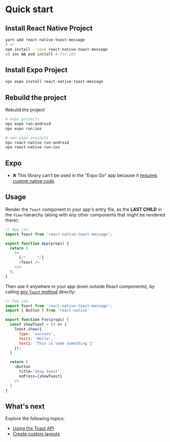 # Quick start

## Install React Native Project

```sh
yarn add react-native-toast-message
# or
npm install --save react-native-toast-message
cd ios && pod install # for iOS
```

## Install Expo Project
```sh
npx expo install react-native-toast-message
```

## Rebuild the project
Rebuild the project
```sh
# expo projects
npx expo run:android
npx expo run:ios

# non-expo projects
npx react-native run-android
npx react-native run-ios
```

## Expo
- ❌ This library can't be used in the "Expo Go" app because it [requires custom native code](https://docs.expo.dev/workflow/customizing/).

## Usage

Render the `Toast` component in your app's entry file, as the **LAST CHILD** in the `View` hierarchy (along with any other components that might be rendered there):

```js
// App.jsx
import Toast from 'react-native-toast-message';

export function App(props) {
  return (
    <>
      {/* ... */}
      <Toast />
    </>
  );
}
```

Then use it anywhere in your app (even outside React components), by calling [any `Toast` method](./api.md#methods) directly:

```js
// Foo.jsx
import Toast from 'react-native-toast-message';
import { Button } from 'react-native'

export function Foo(props) {
  const showToast = () => {
    Toast.show({
      type: 'success',
      text1: 'Hello',
      text2: 'This is some something 👋'
    });
  }

  return (
    <Button
      title='Show toast'
      onPress={showToast}
    />
  )
}
```

## What's next

Explore the following topics:

- [Using the Toast API](./api.md)
- [Create custom layouts](./custom-layouts.md)
